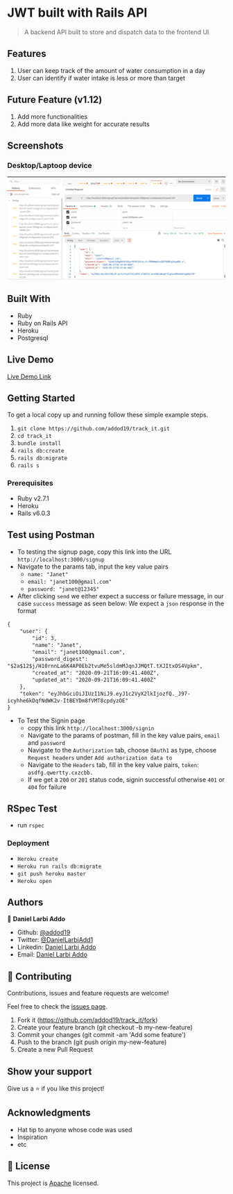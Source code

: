 # JWT built with Rails API

> A backend API built to store and dispatch data to the frontend UI

## Features

1. User can keep track of the amount of water consumption in a day
2. User can identify if water intake is less or more than target


## Future Feature (v1.12)

1. Add more functionalities
2. Add more data like weight for accurate results


## Screenshots

### Desktop/Laptoop device

<img src="./display.png" alt="">


## Built With

- Ruby
- Ruby on Rails API
- Heroku
- Postgresql

## Live Demo

[Live Demo Link]()

## Getting Started

To get a local copy up and running follow these simple example steps.

1. `git clone https://github.com/addod19/track_it.git`
2. `cd track_it`
3. `bundle install`
4. `rails db:create`
5. `rails db:migrate`
5. `rails s`

### Prerequisites

- Ruby v2.7.1
- Heroku
- Rails v6.0.3

## Test using Postman

- To testing the signup page, copy this link into the URL `http://localhost:3000/signup`
- Navigate to the params tab, input the key value pairs
  - `name: "Janet"`
  - `email: "janet100@gmail.com"`
  - `password: "janet@12345"`
- After clicking `send` we either expect a success or failure message, in our case `success` message as seen below: We expect a `json` response in the format
```
{
    "user": {
        "id": 3,
        "name": "Janet",
        "email": "janet100@gmail.com",
        "password_digest": "$2a$12$j/H10rnnLa6K4AP0Eb2tvuMe5sldmMJqnJJMQtT.tXJItxOS4Vpkm",
        "created_at": "2020-09-21T16:09:41.400Z",
        "updated_at": "2020-09-21T16:09:41.400Z"
    },
    "token": "eyJhbGciOiJIUzI1NiJ9.eyJ1c2VyX2lkIjozfQ._J97-icyhhe6kDqfNdWK2v-ItBEYDm8fVMT8cpdyzOE"
}
```
- To Test the Signin page
  - copy this link `http://localhost:3000/signin`
  - Navigate to the params of postman, fill in the key value pairs, `email` and `password`
  - Navigate to the `Authorization` tab, choose `OAuth1` as type, choose `Request headers` under
  `Add authorization data to`
  - Navigate to the `Headers` tab, fill in the key value pairs, `token`: `asdfg.qwertty.cxzcbb.`
  - If we get a `200` or `201` status code, signin successful otherwise `401` or `404` for failure

## RSpec Test

- run `rspec`

### Deployment

- `Heroku create`
- `Heroku run rails db:migrate`
- `git push heroku master`
- `Heroku open`

## Authors

👤 **Daniel Larbi Addo**

- Github: [@addod19](https://github.com/addod19)
- Twitter: [@DanielLarbiAdd1](https://twitter.com/DanielLarbiAdd1)
- Linkedin: [Daniel Larbi Addo](https://linkedin.com/in/daniel-larbi-addo/)
- Email: [Daniel Larbi Addo](addodaniellarbi@gmail.com)

## 🤝 Contributing

Contributions, issues and feature requests are welcome!

Feel free to check the [issues page](https://github.com/addod19/track_it/issues).

1. Fork it (https://github.com/addod19/track_it/fork)
2. Create your feature branch (git checkout -b my-new-feature)
3. Commit your changes (git commit -am 'Add some feature')
4. Push to the branch (git push origin my-new-feature)
5. Create a new Pull Request

## Show your support

Give us a ⭐️ if you like this project!

## Acknowledgments

- Hat tip to anyone whose code was used
- Inspiration
- etc

## 📝 License

This project is [Apache](lic.url) licensed.

